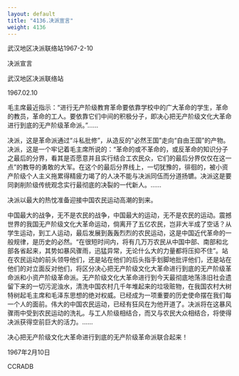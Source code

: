 ```yaml
---
layout: default
title: "4136.决派宣言"
weight: 4136
---
```


武汉地区决派联络站1967-2-10

决派宣言

武汉地区决派联络站

1967.02.10

毛主席最近指示：“进行无产阶级教育革命要依靠学校中的广大革命的学生，革命的教员，革命的工人。要依靠它们中间的积极分子，即决心把无产阶级文化大革命进行到底的无产阶级革命派。”……

决派，这是革命派通过“斗私批修”，从造反的“必然王国”走向“自由王国”的产物。决派，这是一个牢记着毛主席所说的：“革命的或不革命的，或反革命的知识分子之最后的分界，看其是否愿意并且实行结合工农民众，它们的最后分界仅仅在这一点”的教导的勇敢的大军。在这个的最后分界线上，一切犹豫的，徘徊的，被小资产阶级个人主义拖累得精疲力竭了的人决不能与决派同伍而分道扬镳。决派这是要同剥削阶级传统观念实行最彻底的决裂的一代新人。……

决派以最大的热忱准备迎接中国农民运动高潮的到来。

中国最大的战争，无不是农民的战争，中国最大的运动，无不是农民的运动。震撼世界的我国无产阶级文化大革命运动，倘离开了五亿农民，岂非大半成了空话？从学生运动，到工人运动，最后发展到轰轰烈烈的农民运动，这是中国近代革命的一般规律，是历史的必然。“在很短时间内，将有几万万农民从中国中部、南部和北部各省起来，其势如暴风骤雨，迅猛异常，无论什么大的力量都将压抑不住”。站在农民运动的前头领导他们，还是站在他们的后头指手划脚地批评他们，还是站在他们的对立面反对他们，将区分决心把无产阶级文化大革命进行到底的无产阶级革命派和小资产阶级革命派。无产阶级文化大革命进行到今天最彻底地荡涤旧社会遗留下来的一切污泥浊水，清洗中国农村几千年堆起来的垃圾赃物，在我国农村大树特树起毛主席和毛泽东思想的绝对权威。已经成为一项重要的历史使命摆在我们每一个人的面前。伟大的中国农民运动，已经有狂风在为他开道了。决派将在这暴风骤雨中受到农民运动的洗礼。与工人阶级相结合，而又与农民大众相结合，将使得决派获得空前巨大的活力。……

决心把无产阶级文化大革命进行到底的无产阶级革命派联合起来！

1967年2月10日

CCRADB

